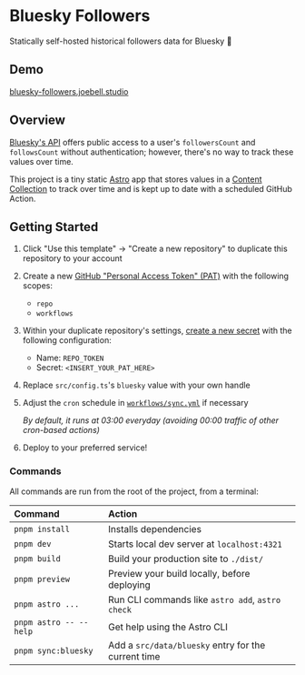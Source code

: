 # Bluesky Followers

Statically self-hosted historical followers data for Bluesky 🦋

## Demo

[bluesky-followers.joebell.studio](https://bluesky-followers.joebell.studio/)

## Overview

[Bluesky's API](https://docs.bsky.app/docs/api/app-bsky-actor-get-profile) offers public access to a user's `followersCount` and `followsCount` without authentication; however, there's no way to track these values over time.

This project is a tiny static [Astro](https://astro.build) app that stores values in a [Content Collection](https://docs.astro.build/en/guides/content-collections/) to track over time and is kept up to date with a scheduled GitHub Action.

## Getting Started

1. Click "Use this template" → "Create a new repository" to duplicate this repository to your account
2. Create a new [GitHub "Personal Access Token" (PAT)](https://docs.github.com/en/authentication/keeping-your-account-and-data-secure/managing-your-personal-access-tokens#creating-a-personal-access-token-classic) with the following scopes:
   - `repo`
   - `workflows`
3. Within your duplicate repository's settings, [create a new secret](https://docs.github.com/en/actions/security-for-github-actions/security-guides/using-secrets-in-github-actions#creating-secrets-for-a-repository) with the following configuration:
   - Name: `REPO_TOKEN`
   - Secret: `<INSERT_YOUR_PAT_HERE>`
4. Replace `src/config.ts`'s `bluesky` value with your own handle
5. Adjust the `cron` schedule in [`workflows/sync.yml`](./.github/workflows/sync.yml) if necessary

   _By default, it runs at 03:00 everyday (avoiding 00:00 traffic of other cron-based actions)_

6. Deploy to your preferred service!

### Commands

All commands are run from the root of the project, from a terminal:

| Command                | Action                                              |
| :--------------------- | :-------------------------------------------------- |
| `pnpm install`         | Installs dependencies                               |
| `pnpm dev`             | Starts local dev server at `localhost:4321`         |
| `pnpm build`           | Build your production site to `./dist/`             |
| `pnpm preview`         | Preview your build locally, before deploying        |
| `pnpm astro ...`       | Run CLI commands like `astro add`, `astro check`    |
| `pnpm astro -- --help` | Get help using the Astro CLI                        |
| `pnpm sync:bluesky`    | Add a `src/data/bluesky` entry for the current time |
